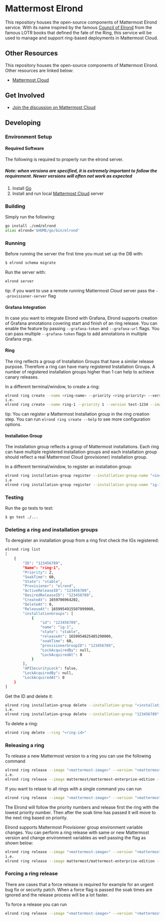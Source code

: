 # Mattermost Elrond

This repository houses the open-source components of Mattermost Elrond service. With its name inspired by the famous [Council of Elrond](https://www.google.com/url?q=https://lotr.fandom.com/wiki/Council_of_Elrond&sa=D&source=docs&ust=1649667594506252&usg=AOvVaw0Qb2WIxfAFYZPKbkXNaPIo) from the famous LOTR books that defined the fate of the Ring, this service will be used to manage and support ring-based deployments in Mattermost Cloud.

## Other Resources

This repository houses the open-source components of Mattermost Elrond. Other resources are linked below:

- [Mattermost Cloud](https://github.com/mattermost/mattermost-cloud)

## Get Involved

- [Join the discussion on Mattermost Cloud](https://community.mattermost.com/core/channels/cloud)


## Developing

### Environment Setup

#### Required Software

The following is required to properly run the elrond server.

##### Note: when versions are specified, it is extremely important to follow the requirement. Newer versions will often not work as expected

1. Install [Go](https://golang.org/doc/install)
2. Install and run local [Mattermost Cloud](https://github.com/mattermost/mattermost-cloud) server


### Building

Simply run the following:

```bash
go install ./cmd/elrond
alias elrond='$HOME/go/bin/elrond'
```

### Running
Before running the server the first time you must set up the DB with:

```bash
$ elrond schema migrate
```

Run the server with:

```bash
elrond server
```
tip: if you want to use a remote running Mattermost Cloud server pass the `--provisioner-server` flag

#### Grafana Integration

In case you want to integrate Elrond with Grafana, Elrond supports creation of Grafana annotations covering start and finish of an ring release. You can enable the feature by passing `--grafana-token` and `--grafana-url` flags. You can pass multiple `--grafana-token` flags to add annotations in multiple Grafana orgs. 


#### Ring
The ring reflects a group of Installation Groups that have a similar release purpose. Therefore a ring can have many registered Installation Groups. A number of registered installation groups higher than 1 can help to achieve canary releases. 

In a different terminal/window, to create a ring:
```bash
elrond ring create --name <ring-name> --priority <ring-priority> --version <cloud-image-version> --image <cloud-image>
i.e.
elrond ring create --name ring-1 --priority 1 --version test-1234 --image mattermost/mattermost-enterprise-edition
```
tip: You can register a Mattermost Installation group in the ring creation step. You can run `elrond ring create --help` to see more configuration options. 

#### Installation Group
The installation group reflects a group of Mattermost installations. Each ring can have multiple registered installation groups and each installation group should reflect a real Mattermost Cloud (provisioner) installation group. 

In a different terminal/window, to register an installation group:

```bash
elrond ring installation-group register --installation-group-name "<installation-group-name>" --provisioner-group-id "<mattermost-cloud-installation-group-id>" --ring "<ring-id>" --soak-time "<installation-group-soak-time>"
i.e
elrond ring installation-group register --installation-group-name "ig-1" --provisioner-group-id "test12345" --ring "test123456" --soak-time 60
```

### Testing

Run the go tests to test:

```bash
$ go test ./...
```

### Deleting a ring and installation groups

To deregister an installation group from a ring first check the IGs registered:
```bash
elrond ring list
[
    {
        "ID": "123456789",
        "Name": "ring-1",
        "Priority": 2,
        "SoakTime": 60,
        "State": "stable",
        "Provisioner": "elrond",
        "ActiveReleaseID": "123456789",
        "DesiredReleaseID": "123456789",
        "CreateAt": 1659706964202,
        "DeleteAt": 0,
        "ReleaseAt": 1659954915507099000,
        "installationGroups": [
            {
                "id": "123456789",
                "name": "ig-1",
                "state": "stable",
                "releaseAt": 1659954825485290000,
                "soakTime": 60,
                "provisionerGroupID": "123456789",
                "LockAcquiredBy": null,
                "LockAcquiredAt": 0
            }
        ],
        "APISecurityLock": false,
        "LockAcquiredBy": null,
        "LockAcquiredAt": 0
    }
]
```
Get the ID and delete it:
```bash
elrond ring installation-group delete --installation-group "<installation-group-id" --ring "<ring-id>"
i.e.
elrond ring installation-group delete --installation-group "123456789" --ring "123456789"
```

To delete a ring:
```bash
elrond ring delete --ring "<ring-id>"
```


### Releasing a ring
To release a new Mattermost version to a ring you can use the following command
```bash
elrond ring release --image "<mattermost-image>" --version "<mattermost-image-version>" --ring "<ring-id>"
i.e.
elrond ring release --image mattermost/mattermost-enterprise-edition --version version-2 --ring "123456789"
```

If you want to relase to all rings with a single command you can run 
```bash
elrond ring release --image "<mattermost-image>" --version "<mattermost-image-version>" --all-rings
```

The Elrond will follow the priority numbers and release first the ring with the lowest priority number. Then after the soak time has passed it will move to the next ring based on priority. 

Elrond supports Mattermost Provisioner group environment variable changes. You can perform a ring release with same or new Mattermost version and change environment variables as well passing the flag as shown below:
```bash
elrond ring release --image "<mattermost-image>" --version "<mattermost-image-version>" --ring "<ring-id>" --env-variable "<ENV_VARIABLE_NAME:ENV_VARIABLE_VALUE>" --env-variable "<ENV_VARIABLE_NAME:ENV_VARIABLE_VALUE>"
i.e.
elrond ring release --image mattermost/mattermost-enterprise-edition --version version-2 --ring "123456789" --env-variable "MM_TEST:123"
```

### Forcing a ring release
There are cases that a force release is required for example for an urgent bug fix or security patch. When a force flag is passed the soak times are ignored and the release process will be a lot faster.

To force a release you can run 
```bash
elrond ring release --image "<mattermost-image>" --version "<mattermost-image-version>" --all-rings --force
```


